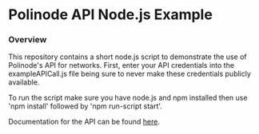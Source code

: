 Polinode API Node.js Example
==============================

### Overview

This repository contains a short node.js script to demonstrate the use of Polinode's API for networks. First, enter your API credentials into the exampleAPICall.js file being sure to never make these credentials publicly available.

To run the script make sure you have node.js and npm installed then use 'npm install' followed by 'npm run-script start'.

Documentation for the API can be found [here](https://docs.google.com/document/d/1ggtAeMSnCo9gSuxMicrbCKCp_5Th-0IPsKbniDA8Xqg/edit?usp=sharing).
